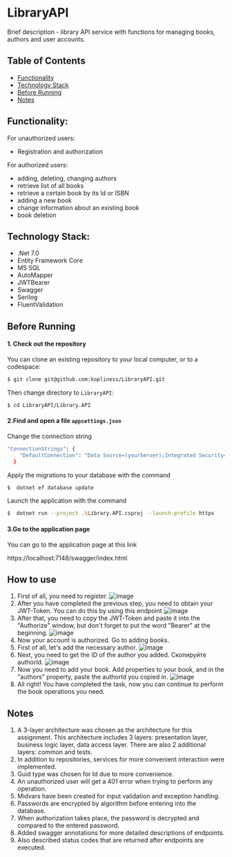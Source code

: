  # LibraryAPI
 Brief description - library API service with functions for managing books, authors and user accounts.
 ## Table of Contents
 * [Functionality](#functionality)
 * [Technology Stack](#technology-stack)
 * [Before Running](#before-running)
 * [Notes](#notes)

## Functionality:

For unauthorized users:
- Registration and authorization

For authorized users:
- adding, deleting, changing authors
- retrieve list of all books
- retrieve a certain book by its Id or ISBN
- adding a new book
- change information about an existing book
- book deletion
 
 ## Technology Stack:
 - .Net 7.0
 - Entity Framework Core
 - MS SQL
 - AutoMapper
 - JWTBearer
 - Swagger
 - Serilog
 - FluentValidation

## Before Running

#### 1. Check out the repository
You can clone an existing repository to your local computer, or to a codespace:

```sh
$ git clone git@github.com:kopliness/LibraryAPI.git
```
Then change directory to `LibraryAPI`:
```sh
$ cd LibraryAPI/Library.API
```

#### 2.Find and open a file `appsettings.json`

Change the connection string
```bash
"ConnectionStrings": {
    "DefaultConnection": "Data Source=(yourServer);Integrated Security=True;Initial Catalog=Library;MultipleActiveResultSets=True;TrustServerCertificate=True"
  }
```
Apply the migrations to your database with the command
```sh
$  dotnet ef database update
```
Launch the application with the command
```sh
$  dotnet run --project .\Library.API.csproj --launch-profile https
```
#### 3.Go to the application page
You can go to the application page at this link

https://localhost:7148/swagger/index.html

## How to use
1. First of all, you need to register.
![image](https://github.com/kopliness/LibraryAPI/assets/92124944/890d483b-db66-464f-b103-8c40efd286df)
2. After you have completed the previous step, you need to obtain your JWT-Token. You can do this by using this endpoint
![image](https://github.com/kopliness/LibraryAPI/assets/92124944/5440ebd6-1012-4abf-b359-6e679e2f4ea5)
3. After that, you need to copy the JWT-Token and paste it into the "Authorize" window, but don't forget to put the word "Bearer" at the beginning.
![image](https://github.com/kopliness/LibraryAPI/assets/92124944/3102e93f-c21e-4619-b928-6584214d4847)
4. Now your account is authorized. Go to adding books.
5. First of all, let's add the necessary author.
   ![image](https://github.com/kopliness/LibraryAPI/assets/92124944/5ebcd54a-43a6-4a1c-ab5f-e33c961b1e0f)
6. Next, you need to get the ID of the author you added. Скопируйте authorId.
   ![image](https://github.com/kopliness/LibraryAPI/assets/92124944/83b52614-6d29-40fe-a1cb-f560394f0fa7)
7. Now you need to add your book. Add properties to your book, and in the "authors" property, paste the authorId you copied in.
   ![image](https://github.com/kopliness/LibraryAPI/assets/92124944/447b0345-6673-4c4b-8473-9beaafad49b2)
8. All right! You have completed the task, now you can continue to perform the book operations you need.

## Notes
  1. A 3-layer architecture was chosen as the architecture for this assignment. This architecture includes 3 layers: presentation layer, business logic layer, data access layer. There are also 2 additional layers: common and tests.
  2. In addition to repositories, services for more convenient interaction were implemented.
  3. Guid type was chosen for Id due to more convenience.
  4. An unauthorized user will get a 401 error when trying to perform any operation.
  5. Midvars have been created for input validation and exception handling.
  6. Passwords are encrypted by algorithm before entering into the database.
  7. When authorization takes place, the password is decrypted and compared to the entered password.
  8. Added swagger annotations for more detailed descriptions of endpoints.
  9. Also described status codes that are returned after endpoints are executed.


  
